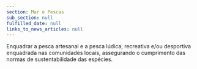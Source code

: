 ```yaml
---
section: Mar e Pescas
sub_section: null
fulfilled_date: null
links_to_news_articles: null
---
```


Enquadrar a pesca artesanal e a pesca lúdica, recreativa e/ou desportiva enquadrada nas comunidades locais, assegurando o cumprimento das normas de sustentabilidade das espécies.